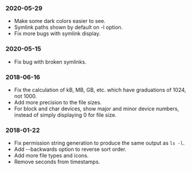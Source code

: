 ### 2020-05-29
- Make some dark colors easier to see.
- Symlink paths shown by default on -l option.
- Fix more bugs with symlink display.

### 2020-05-15
- Fix bug with broken symlinks.

### 2018-06-16
- Fix the calculation of kB, MB, GB, etc. which have graduations of 1024, not 1000.
- Add more precision to the file sizes.
- For block and char devices, show major and minor device numbers, instead of simply displaying 0 for file size.

### 2018-01-22

- Fix permission string generation to produce the same output as `ls -l`.
- Add --backwards option to reverse sort order.
- Add more file types and icons.
- Remove seconds from timestamps.
